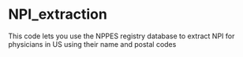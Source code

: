 # NPI_extraction
This code lets you use the NPPES registry database to extract NPI for physicians in US using their name and postal codes
